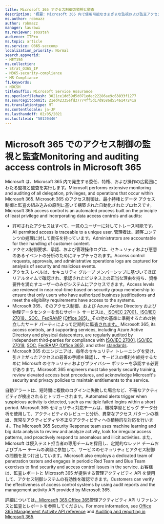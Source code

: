 ```yaml
---
title: Microsoft 365 アクセス制御の監視と監査
description: '概要: Microsoft 365 内で使用可能なさまざまな監視および監査アクセス制御の概要。'
ms.author: robmazz
author: robmazz
manager: laurawi
ms.reviewer: sosstah
audience: ITPro
ms.topic: article
ms.service: O365-seccomp
localization_priority: Normal
search.appverid:
- MET150
ms.collection:
- Strat_O365_IP
- M365-security-compliance
- MS-Compliance
f1.keywords:
- NOCSH
titleSuffix: Microsoft Service Assurance
ms.openlocfilehash: 3021ce1dd59d5d071edec22286ae9c63833f1277
ms.sourcegitcommit: 21ed42335efd37774ff5d17d9586d5546147241a
ms.translationtype: MT
ms.contentlocale: ja-JP
ms.lasthandoff: 02/05/2021
ms.locfileid: "50120446"
---
```

# <a name="monitoring-and-auditing-access-controls-in-microsoft-365"></a><span data-ttu-id="fdba3-103">Microsoft 365 でのアクセス制御の監視と監査</span><span class="sxs-lookup"><span data-stu-id="fdba3-103">Monitoring and auditing access controls in Microsoft 365</span></span>

<span data-ttu-id="fdba3-104">Microsoft は、Microsoft 365 内で発生する委任、特権、および操作の広範囲にわたる監視と監査を実行します。</span><span class="sxs-lookup"><span data-stu-id="fdba3-104">Microsoft performs extensive monitoring and auditing of all delegation, privileges, and operations that occur within Microsoft 365.</span></span> <span data-ttu-id="fdba3-105">Microsoft 365 のアクセス制御は、最小特権とデータ アクセス制御と監査の組み込みの原則に基いて構築された自動化されたプロセスです。</span><span class="sxs-lookup"><span data-stu-id="fdba3-105">Microsoft 365 access control is an automated process built on the principle of least privilege and incorporating data access controls and audits:</span></span>

- <span data-ttu-id="fdba3-106">許可されたアクセスはすべて、一意のユーザーに対してトレース可能です。</span><span class="sxs-lookup"><span data-stu-id="fdba3-106">All permitted access is traceable to a unique user.</span></span> <span data-ttu-id="fdba3-107">管理者は、顧客コンテンツの処理に対して責任を持っています。</span><span class="sxs-lookup"><span data-stu-id="fdba3-107">Administrators are accountable for their handling of customer content.</span></span>
- <span data-ttu-id="fdba3-108">アクセス制御要求、承認、および管理操作ログは、セキュリティおよび悪意のあるイベントの分析のためにキャプチャされます。</span><span class="sxs-lookup"><span data-stu-id="fdba3-108">Access control requests, approvals, and administrative operations logs are captured for analysis of security and malicious events.</span></span>
- <span data-ttu-id="fdba3-109">アクセス レベルは、セキュリティ グループ メンバーシップに基づいてほぼリアルタイムで確認され、承認されたビジネス上の正当な理由を持ち、資格要件を満たすユーザーのみがシステムにアクセスできます。</span><span class="sxs-lookup"><span data-stu-id="fdba3-109">Access levels are reviewed in near real-time based on security group membership to ensure that only users who have authorized business justifications and meet the eligibility requirements have access to the systems.</span></span>
- <span data-ttu-id="fdba3-110">Microsoft 365、そのアクセス制御、および Azure Active Directory および物理データセンターを含むサポート サービスは[、ISO/IEC 27001、ISO/IEC](https://www.microsoft.com/TrustCenter/Compliance/iso-iec-27001) [27018、SOC、FedRAMP](https://www.microsoft.com/TrustCenter/Compliance/iso-iec-27018) [(Office 365)、](https://www.microsoft.com/TrustCenter/Compliance/FedRAMP)その他の基準に準拠するための独立したサード パーティによって定期的に監査[されます。](https://www.microsoft.com/TrustCenter/Compliance?service=Office#Icons) [](https://www.microsoft.com/TrustCenter/Compliance/SOC)</span><span class="sxs-lookup"><span data-stu-id="fdba3-110">Microsoft 365, its access controls, and supporting services, including Azure Active Directory and physical datacenters, are regularly audited by independent third-parties for compliance with [ISO/IEC 27001](https://www.microsoft.com/TrustCenter/Compliance/iso-iec-27001), [ISO/IEC 27018](https://www.microsoft.com/TrustCenter/Compliance/iso-iec-27018), [SOC](https://www.microsoft.com/TrustCenter/Compliance/SOC), [FedRAMP (Office 365)](https://www.microsoft.com/TrustCenter/Compliance/FedRAMP), and other [standards](https://www.microsoft.com/TrustCenter/Compliance?service=Office#Icons).</span></span>
- <span data-ttu-id="fdba3-111">Microsoft 365 のエンジニアは、毎年のセキュリティ トレーニングを受け、引き上がったアクセスの最善の手順を確認し、サービスの権利を維持するために Microsoft のセキュリティおよびプライバシー ポリシーを承認する必要があります。</span><span class="sxs-lookup"><span data-stu-id="fdba3-111">Microsoft 365 engineers must take yearly security training, review elevated access best procedures, and acknowledge Microsoft's security and privacy policies to maintain entitlements to the service.</span></span>

<span data-ttu-id="fdba3-112">自動アラートは、短時間に複数のログインに失敗した場合など、不審なアクティビティが検出されるとトリガーされます。</span><span class="sxs-lookup"><span data-stu-id="fdba3-112">Automated alerts trigger when suspicious activity is detected, such as multiple failed logins within a short period.</span></span> <span data-ttu-id="fdba3-113">Microsoft 365 セキュリティ対応チームは、機械学習とビッグ データ分析を使用して、アクティビティのレビューと分析、異常なアクセス パターンの検出、異常なアクティビティや不正なアクティビティへの積極的な対応を行います。</span><span class="sxs-lookup"><span data-stu-id="fdba3-113">The Microsoft 365 Security Response team uses machine learning and big data analysis to review and analyze activity, look for irregular access patterns, and proactively respond to anomalous and illicit activities.</span></span> <span data-ttu-id="fdba3-114">また、Microsoft は侵入テスト担当者の専用チームを採用し、定期的なレッド チームおよびブルー チームの演習に参加して、サービスのセキュリティとアクセス制御の問題を見つけ出しています。</span><span class="sxs-lookup"><span data-stu-id="fdba3-114">Microsoft also employs a dedicated team of penetration testers and engages in periodic Red Team and Blue Team exercises to find security and access control issues in the service.</span></span> <span data-ttu-id="fdba3-115">お客様は、監査レポートと Microsoft 365 が提供する管理アクティビティ API を使用して、アクセス制御システムの有効性を確認できます。</span><span class="sxs-lookup"><span data-stu-id="fdba3-115">Customers can verify the effectiveness of access control systems by using audit reports and the management activity API provided by Microsoft 365.</span></span>

<span data-ttu-id="fdba3-116">詳細については[、Microsoft](assurance-auditing-and-reporting-overview.md) [365 Office 365](/office/office-365-management-api/office-365-management-activity-api-reference)管理アクティビティ API リファレンスと監査とレポートを参照してください。</span><span class="sxs-lookup"><span data-stu-id="fdba3-116">For more information, see [Office 365 Management Activity API reference](/office/office-365-management-api/office-365-management-activity-api-reference) and [Auditing and reporting in Microsoft 365](assurance-auditing-and-reporting-overview.md).</span></span>
